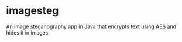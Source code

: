 imagesteg
=========

An image steganography app in Java that encrypts text using AES and hides it in images
